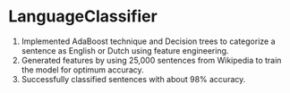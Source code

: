 # LanguageClassifier

1. Implemented AdaBoost technique and Decision trees to categorize a sentence as English or Dutch using feature engineering.
2. Generated features by using 25,000 sentences from Wikipedia to train the model for optimum accuracy.
3. Successfully classified sentences with about 98% accuracy.
